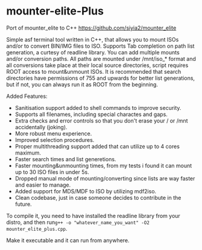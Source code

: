# mounter-elite-Plus
Port of mounter_elite to C++ 
https://github.com/siyia2/mounter_elite

Simple asf terminal tool written in C++, that allows you to mount ISOs and/or to convert BIN/IMG files to ISO. Supports Tab completion on path list generation, a curtesy of readline library. 
You can add multiple mounts and/or conversion paths. All paths are mounted under /mnt/iso_* format and all conversions take place at their local source directories, script requires ROOT access to mount&unmount ISOs. 
It is recommended that search directories have permissions of 755 and upwards for better list generations, but if not, you can always run it as ROOT from the beginning.

Added Features:
* Sanitisation support added to shell commands to improve security.
* Supports all filenames, including special charactes and gaps.
* Extra checks and error controls so that you don't erase your / or /mnt accidentally (joking).
* More robust menu experience.
* Improved selection procedures.
* Proper multithreading support added that can utilize up to 4 cores maximum.
* Faster search times and list generetions.
* Faster mounting&unmounting times, from my tests i found it can mount up to 30 ISO files in under 5s.
* Dropped manual mode of mounting/converting since lists are way faster and easier to manage.
* Added support for MDS/MDF to ISO by utilizing mdf2iso.
* Clean codebase, just in case someone decides to contribute in the future.

To compile it, you need to have installed the readline library from your distro, and then run`g++ -o "whatever_name_you_want" -O2 mounter_elite_plus.cpp`.

Make it executable and it can run from anywhere.

